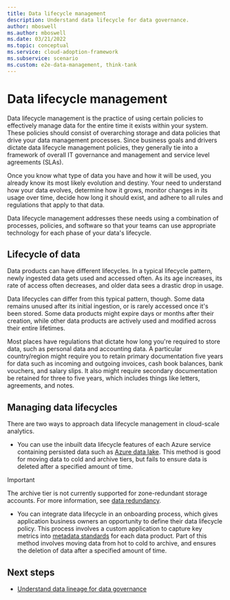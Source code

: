 ```yaml
---
title: Data lifecycle management
description: Understand data lifecycle for data governance.
author: mboswell
ms.author: mboswell
ms.date: 03/21/2022
ms.topic: conceptual
ms.service: cloud-adoption-framework
ms.subservice: scenario
ms.custom: e2e-data-management, think-tank
---
```


# Data lifecycle management

Data lifecycle management is the practice of using certain policies to effectively manage data for the entire time it exists within your system. These policies should consist of overarching storage and data policies that drive your data management processes. Since business goals and drivers dictate data lifecycle management policies, they generally tie into a framework of overall IT governance and management and service level agreements (SLAs).

Once you know what type of data you have and how it will be used, you already know its most likely evolution and destiny. Your need to understand how your data evolves, determine how it grows, monitor changes in its usage over time, decide how long it should exist, and adhere to all rules and regulations that apply to that data.

Data lifecycle management addresses these needs using a combination of processes, policies, and software so that your teams can use appropriate technology for each phase of your data's lifecycle.

## Lifecycle of data

Data products can have different lifecycles. In a typical lifecycle pattern, newly ingested data gets used and accessed often. As its age increases, its rate of access often decreases, and older data sees a drastic drop in usage. 

Data lifecycles can differ from this typical pattern, though. Some data remains unused after its initial ingestion, or is rarely accessed once it's been stored. Some data products might expire days or months after their creation, while other data products are actively used and modified across their entire lifetimes.

Most places have regulations that dictate how long you're required to store data, such as personal data and accounting data. A particular country/region might require you to retain primary documentation five years for data such as incoming and outgoing invoices, cash book balances, bank vouchers, and salary slips. It also might require secondary documentation be retained for three to five years, which includes things like letters, agreements, and notes.

## Managing data lifecycles

There are two ways to approach data lifecycle management in cloud-scale analytics.

- You can use the inbuilt data lifecycle features of each Azure service containing persisted data such as [Azure data lake](/azure/storage/blobs/lifecycle-management-overview). This method is good for moving data to cold and archive tiers, but fails to ensure data is deleted after a specified amount of time.

> [!IMPORTANT]
> The archive tier is not currently supported for zone-redundant storage accounts. For more information, see [data redundancy](/azure/storage/common/storage-redundancy).

- You can integrate data lifecycle in an onboarding process, which gives application business owners an opportunity to define their data lifecycle policy. This process involves a custom application to capture key metrics into [metadata standards](govern-metadata-standards.md) for each data product. Part of this method involves moving data from hot to cold to archive, and ensures the deletion of data after a specified amount of time.

## Next steps

- [Understand data lineage for data governance](govern-lineage.md)

